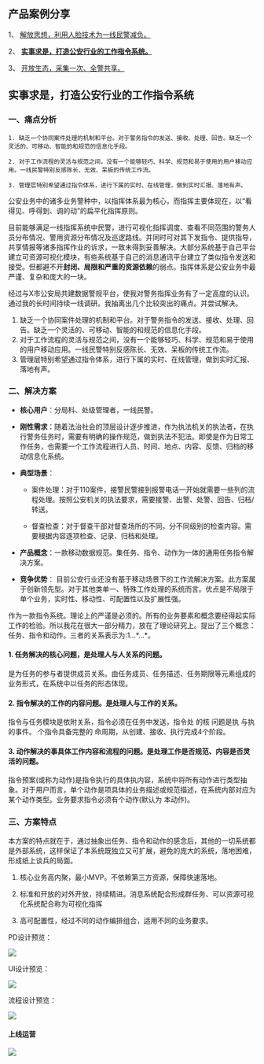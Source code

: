 ## 产品案例分享

1、 [解放思想，利用人脸技术为一线民警减负。](./product-idea-share)

2、 [**实事求是，打造公安行业的工作指令系统。**](./product-idea-share-task)

3、 [开放生态，采集一次、全警共享。](./product-idea-share-collect) 

## 实事求是，打造公安行业的工作指令系统

### 一、痛点分析

```
1. 缺乏一个协同案件处理的机制和平台。对于警务指令的发送、接收、处理、回告。缺乏一个灵活的、可移动、智能的和规范的信息化手段。

2. 对于工作流程的灵活与规范之间，没有一个能够轻巧、科学、规范和易于使用的用户移动应用。一线民警特别反感陈长、无效、呆板的传统工作流。

3. 管理层特别希望通过指令体系，进行下属的实时、在线管理，做到实时汇报、落地有声。
```

公安业务中的诸多业务警种中，以指挥体系最为核心，而指挥主要体现在，以“看得见、呼得到、调的动”的扁平化指挥原则。

目前能够满足一线指挥系统中民警，进行可视化指挥调度、查看不同范围的警务人员分布情况、警用资源分布情况及巡逻路线。并同时可对其下发指令、提供指导，共享情报等诸多指挥作业的诉求，一致未得到妥善解决。大部分系统基于自己平台建立可资源可视化模块，有些系统基于自己的消息通讯平台建立了类似指令发送和接受。但都避不开**封闭、局限和严重的资源依赖**的弱点。指挥体系是公安业务中最严谨、复杂和庞大的一块。

经过与X市公安局共建数据警规平台，使我对警务指挥业务有了一定高度的认识。通过我的长时间持续一线调研。我抽离出几个比较突出的痛点。并尝试解决。

1. 缺乏一个协同案件处理的机制和平台。对于警务指令的发送、接收、处理、回告。缺乏一个灵活的、可移动、智能的和规范的信息化手段。
2. 对于工作流程的灵活与规范之间，没有一个能够轻巧、科学、规范和易于使用的用户移动应用。一线民警特别反感陈长、无效、呆板的传统工作流。
3. 管理层特别希望通过指令体系，进行下属的实时、在线管理，做到实时汇报、落地有声。

### 二、解决方案

- **核心用户**：分局科、处级管理者，一线民警。

- **刚性需求**：随着法治社会的顶层设计逐步推进，作为执法机关的执法者，在执行警务任务时，需要有明确的操作规范，做到执法不犯法。即使是作为日常工作任务，也需要一个工作流程进行人员、时间、地点、内容、反馈、归档的移动信息化系统。

- **典型场景**：
  
  - 案件处理：对于110案件，接警民警接到报警电话一开始就需要一些列的流程处理。按照公安机关的执法要求，需要接警、出警、处警、回告、归档/转送。
  
  - 督查检查：对于督查干部对督查场所的不同，分不同级别的检查内容。需要根据内容逐项检查、记录、归档和处理。

- **产品概念**：一款移动数据规范。集任务、指令、动作为一体的通用任务指令解决方案。

- **竞争优势**： 目前公安行业还没有基于移动场景下的工作流解决方案。此方案属于创新领先型。对于其他类单一、特殊工作处理的系统而言。优点是不局限于单个业务，实时性、移动性、可配置性以及扩展性强。

作为一款指令系统。理论上的严谨是必须的。所有的业务要素和概念要经得起实际工作的检验。所以我花在很大一部分精力，放在了理论研究上。提出了三个概念：任务、指令和动作。三者的关系表示为:1...\*...\*。

#### 1. 任务解决的核心问题，是处理人与人关系的问题。

是为任务的参与者提供成员关系。由任务成员、任务描述、任务期限等元素组成的业务形式，在系统中以任务的形态体现。

#### 2. 指令解决的工作的内容问题。是处理人与工作的关系。

指令与任务模块是依附关系，指令必须在任务中发送，指令处 的核 问题是执 与执 的事件。 个指令具备完整的 命周期，从创建、接收、执行完成4个阶段。

#### 3. 动作解决的事具体工作内容和流程的问题。是处理工作是否规范、内容是否灵活的问题。

指令预案(或称为动作)是指令执行的具体执内容，系统中将所有动作进行类型抽象。对于用户而言，单个动作是项具体的业务描述或规范描述，在系统内部对应为某个动作类型。业务要求指令必须有个动作(默认为 本动作)。

### 三、方案特点

本方案的特点就在于，通过抽象出任务、指令和动作的感念后，其他的一切系统都是外部系统，这样保证了本系统既独立又可扩展，避免的庞大的系统，落地困难，形成纸上谈兵的局面。

1. 核心业务高内聚，最小MVP。不依赖第三方资源，保障快速落地。

2. 标准和开放的对外开放，持续精进。消息系统配合形成群任务、可以资源可视化系统配合称为可视化指挥

3. 高可配置性，经过不同的动作编排组合，适用不同的业务要求。

PD设计预览：

![](../../assets/images/pd-task-preview.png)

UI设计预览：

![](../../assets/images/ui-task-preview.png)

流程设计预览：

![](../../assets/images/uml-task-preview.png)

#### 上线运营

![](../../assets/images/ui-task-demo-preview.png)
